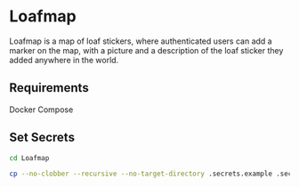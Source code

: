 # Loafmap

Loafmap is a map of loaf stickers, where authenticated users can add a marker on the map, with a picture and a description of the loaf sticker they added anywhere in the world.

## Requirements

Docker Compose

## Set Secrets

```bash
cd Loafmap
```

```bash
cp --no-clobber --recursive --no-target-directory .secrets.example .secrets
```
